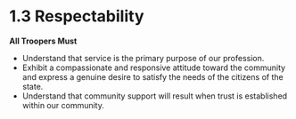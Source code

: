 # 1.3 Respectability

**All Troopers Must**

* Understand that service is the primary purpose of our profession.
* Exhibit a compassionate and responsive attitude toward the community and express a genuine desire to satisfy the needs of the citizens of the state.
* Understand that community support will result when trust is established within our community.
